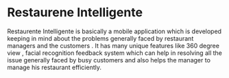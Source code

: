 # Restaurene Intelligente
Restaurente Intelligente is basically a mobile application which is developed keeping in mind about the problems generally faced by restaurant managers and the customers . It has many unique features like 360 degree view , facial recognition feedback system which can help in resolving all the issue generally faced by busy customers and also helps the manager to manage his restaurant efficiently.
